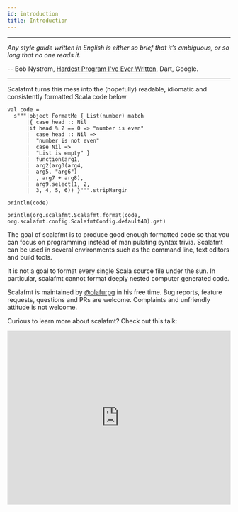 ```yaml
---
id: introduction
title: Introduction
---
```


---

*Any style guide written in English is either so brief that it’s ambiguous,
or so long that no one reads it.*

  -- Bob Nystrom, [Hardest Program I've Ever Written](http://journal.stuffwithstuff.com/2015/09/08/the-hardest-program-ive-ever-written/), Dart, Google.

---

Scalafmt turns this mess into the (hopefully) readable, idiomatic and consistently formatted Scala code below

```tut:passthrough:silent
val code =
  s"""|object FormatMe { List(number) match
      |{ case head :: Nil
      |if head % 2 == 0 => "number is even"
      |  case head :: Nil =>
      |  "number is not even"
      |  case Nil =>
      |  "List is empty" }
      |  function(arg1,
      |  arg2(arg3(arg4,
      |  arg5, "arg6")
      |  , arg7 + arg8),
      |  arg9.select(1, 2,
      |  3, 4, 5, 6)) }""".stripMargin
```

```tut:evaluated
println(code)
```

```tut:evaluated
println(org.scalafmt.Scalafmt.format(code, org.scalafmt.config.ScalafmtConfig.default40).get)
```

The goal of scalafmt is to produce good enough formatted code so that
you can focus on programming instead of manipulating syntax trivia.
Scalafmt can be used in several environments such as the command line, text
editors and build tools.

It is not a goal to format every single Scala source file under the sun.
In particular, scalafmt cannot format deeply nested computer generated
code.

Scalafmt is maintained by [@olafurpg](https://twitter.com/olafurpg) in his free time.
Bug reports, feature requests, questions and PRs are welcome.
Complaints and unfriendly attitude is not welcome.

Curious to learn more about scalafmt? Check out this talk:

<iframe src="https://player.vimeo.com/video/165929294" width="100%" style="height: 28em;" frameborder="0" webkitallowfullscreen mozallowfullscreen allowfullscreen></iframe>

